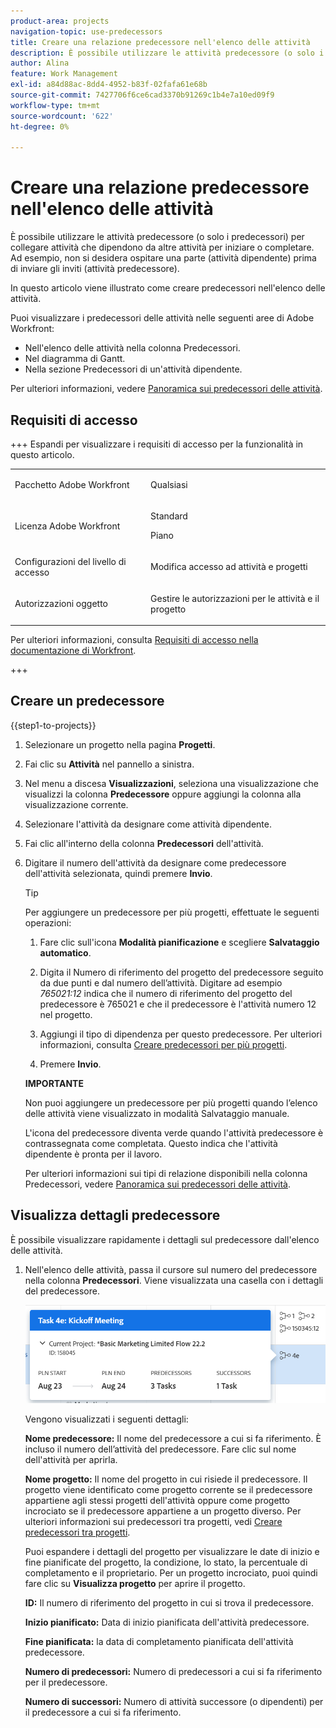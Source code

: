 ```yaml
---
product-area: projects
navigation-topic: use-predecessors
title: Creare una relazione predecessore nell'elenco delle attività
description: È possibile utilizzare le attività predecessore (o solo i predecessori) per collegare attività che dipendono da altre attività per iniziare o completare. Ad esempio, non si desidera ospitare una parte (attività dipendente) prima di inviare gli inviti (attività predecessore).
author: Alina
feature: Work Management
exl-id: a84d88ac-8dd4-4952-b83f-02fafa61e68b
source-git-commit: 7427706f6ce6cad3370b91269c1b4e7a10ed09f9
workflow-type: tm+mt
source-wordcount: '622'
ht-degree: 0%

---
```


# Creare una relazione predecessore nell&#39;elenco delle attività

<!-- Audited: 5/2025 -->

È possibile utilizzare le attività predecessore (o solo i predecessori) per collegare attività che dipendono da altre attività per iniziare o completare. Ad esempio, non si desidera ospitare una parte (attività dipendente) prima di inviare gli inviti (attività predecessore).

In questo articolo viene illustrato come creare predecessori nell&#39;elenco delle attività.

Puoi visualizzare i predecessori delle attività nelle seguenti aree di Adobe Workfront:

* Nell&#39;elenco delle attività nella colonna Predecessori.
* Nel diagramma di Gantt.
* Nella sezione Predecessori di un&#39;attività dipendente.

Per ulteriori informazioni, vedere [Panoramica sui predecessori delle attività](../../../manage-work/tasks/use-prdcssrs/predecessors-overview.md).

## Requisiti di accesso

+++ Espandi per visualizzare i requisiti di accesso per la funzionalità in questo articolo.

<table style="table-layout:auto"> 
 <col> 
 <col> 
 <tbody> 
  <tr> 
   <td role="rowheader">Pacchetto Adobe Workfront</td> 
   <td> <p>Qualsiasi</p> </td> 
  </tr> 
  <tr> 
   <td role="rowheader">Licenza Adobe Workfront</td> 
   <td><p>Standard</p> 
   <p>Piano</p> </td> 
  </tr> 
  <tr> 
   <td role="rowheader">Configurazioni del livello di accesso</td> 
   <td> <p>Modifica accesso ad attività e progetti</p> </td> 
  </tr> 
  <tr> 
   <td role="rowheader">Autorizzazioni oggetto</td> 
   <td> <p>Gestire le autorizzazioni per le attività e il progetto</p></td> 
  </tr> 
 </tbody> 
</table>

Per ulteriori informazioni, consulta [Requisiti di accesso nella documentazione di Workfront](/help/quicksilver/administration-and-setup/add-users/access-levels-and-object-permissions/access-level-requirements-in-documentation.md).

+++

<!--Old:

<table style="table-layout:auto"> 
 <col> 
 <col> 
 <tbody> 
  <tr> 
   <td role="rowheader">Adobe Workfront plan</td> 
   <td> <p>Any</p> </td> 
  </tr> 
  <tr> 
   <td role="rowheader">Adobe Workfront license</td> 
   <td> <p>Standard </p><p>Plan </p> </td> 
  </tr> 
  <tr> 
   <td role="rowheader">Access level configurations</td> 
   <td> <p>Edit access to Tasks and Projects</p> <p>Note: If you still don't have access, ask your Workfront administrator if they set additional restrictions in your access level. </p> </td> 
  </tr> 
  <tr> 
   <td role="rowheader">Object permissions</td> 
   <td> <p>Manage permissions to the tasks and the project</p> </td> 
  </tr> 
 </tbody> 
</table>-->

## Creare un predecessore

{{step1-to-projects}}

1. Selezionare un progetto nella pagina **Progetti**.
1. Fai clic su **Attività** nel pannello a sinistra.
1. Nel menu a discesa **Visualizzazioni**, seleziona una visualizzazione che visualizzi la colonna **Predecessore** oppure aggiungi la colonna alla visualizzazione corrente.

1. Selezionare l&#39;attività da designare come attività dipendente.
1. Fai clic all&#39;interno della colonna **Predecessori** dell&#39;attività.
1. Digitare il numero dell&#39;attività da designare come predecessore dell&#39;attività selezionata, quindi premere **Invio**.

   >[!TIP]
   >
   >Per aggiungere un predecessore per più progetti, effettuate le seguenti operazioni:
   >
   >1. Fare clic sull&#39;icona **Modalità pianificazione** e scegliere **Salvataggio automatico**.
   >
   >1. Digita il Numero di riferimento del progetto del predecessore seguito da due punti e dal numero dell’attività. Digitare ad esempio *765021:12* indica che il numero di riferimento del progetto del predecessore è 765021 e che il predecessore è l&#39;attività numero 12 nel progetto.
   >
   >1. Aggiungi il tipo di dipendenza per questo predecessore. Per ulteriori informazioni, consulta [Creare predecessori per più progetti](/help/quicksilver/manage-work/tasks/use-prdcssrs/cross-project-predecessors.md).
   >
   >1. Premere **Invio**.
   >
   >**IMPORTANTE**
   >
   >Non puoi aggiungere un predecessore per più progetti quando l’elenco delle attività viene visualizzato in modalità Salvataggio manuale.

   L&#39;icona del predecessore diventa verde quando l&#39;attività predecessore è contrassegnata come completata. Questo indica che l&#39;attività dipendente è pronta per il lavoro.

   Per ulteriori informazioni sui tipi di relazione disponibili nella colonna Predecessori, vedere [Panoramica sui predecessori delle attività](../../../manage-work/tasks/use-prdcssrs/predecessors-overview.md).

## Visualizza dettagli predecessore

È possibile visualizzare rapidamente i dettagli sul predecessore dall&#39;elenco delle attività.

1. Nell&#39;elenco delle attività, passa il cursore sul numero del predecessore nella colonna **Predecessori**. Viene visualizzata una casella con i dettagli del predecessore.

   ![Dettagli predecessore](assets/predecessor-details-in-task-list.png)

   Vengono visualizzati i seguenti dettagli:

   **Nome predecessore:** Il nome del predecessore a cui si fa riferimento. È incluso il numero dell’attività del predecessore. Fare clic sul nome dell&#39;attività per aprirla.

   **Nome progetto:** Il nome del progetto in cui risiede il predecessore. Il progetto viene identificato come progetto corrente se il predecessore appartiene agli stessi progetti dell&#39;attività oppure come progetto incrociato se il predecessore appartiene a un progetto diverso. Per ulteriori informazioni sui predecessori tra progetti, vedi [Creare predecessori tra progetti](../../tasks/use-prdcssrs/cross-project-predecessors.md).

   Puoi espandere i dettagli del progetto per visualizzare le date di inizio e fine pianificate del progetto, la condizione, lo stato, la percentuale di completamento e il proprietario. Per un progetto incrociato, puoi quindi fare clic su **Visualizza progetto** per aprire il progetto.

   **ID:** Il numero di riferimento del progetto in cui si trova il predecessore.

   **Inizio pianificato:** Data di inizio pianificata dell&#39;attività predecessore.

   **Fine pianificata:** la data di completamento pianificata dell&#39;attività predecessore.

   **Numero di predecessori:** Numero di predecessori a cui si fa riferimento per il predecessore.

   **Numero di successori:** Numero di attività successore (o dipendenti) per il predecessore a cui si fa riferimento.
